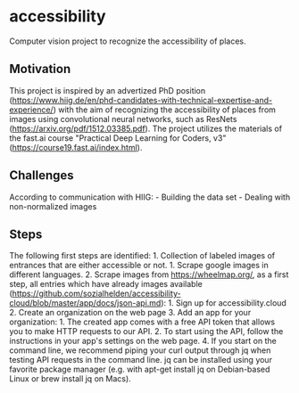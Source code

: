 # accessibility

Computer vision project to recognize the accessibility of places.


## Motivation

This project is inspired by an advertized PhD position (https://www.hiig.de/en/phd-candidates-with-technical-expertise-and-experience/) with the aim of recognizing the accessibility of places from images using convolutional neural networks, such as ResNets (https://arxiv.org/pdf/1512.03385.pdf). The project utilizes the materials of the fast.ai course "Practical Deep Learning for Coders, v3" (https://course19.fast.ai/index.html).


## Challenges

According to communication with HIIG:
    - Building the data set
    - Dealing with non-normalized images

## Steps

The following first steps are identified:
    1. Collection of labeled images of entrances that are either accessible or not.
        1. Scrape google images in different languages.
        2. Scrape images from https://wheelmap.org/, as a first step, all entries which have already images available (https://github.com/sozialhelden/accessibility-cloud/blob/master/app/docs/json-api.md):
            1. Sign up for accessibility.cloud
            2. Create an organization on the web page
            3. Add an app for your organization:
                1. The created app comes with a free API token that allows you to make HTTP requests to our API.
                2. To start using the API, follow the instructions in your app's settings on the web page.
            4. If you start on the command line, we recommend piping your curl output through jq when testing API requests in the command line. jq can be installed using your favorite package manager (e.g. with apt-get install jq on Debian-based Linux or brew install jq on Macs).